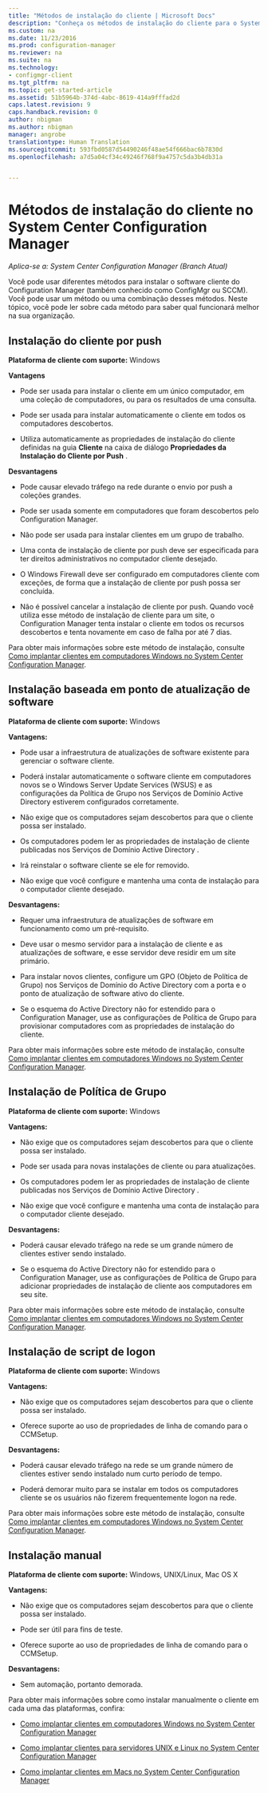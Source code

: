 ```yaml
---
title: "Métodos de instalação do cliente | Microsoft Docs"
description: "Conheça os métodos de instalação do cliente para o System Center Configuration Manager."
ms.custom: na
ms.date: 11/23/2016
ms.prod: configuration-manager
ms.reviewer: na
ms.suite: na
ms.technology:
- configmgr-client
ms.tgt_pltfrm: na
ms.topic: get-started-article
ms.assetid: 51b5964b-374d-4abc-8619-414a9fffad2d
caps.latest.revision: 9
caps.handback.revision: 0
author: nbigman
ms.author: nbigman
manager: angrobe
translationtype: Human Translation
ms.sourcegitcommit: 593fbd0587d54490246f48ae54f666bac6b7830d
ms.openlocfilehash: a7d5a04cf34c49246f768f9a4757c5da3b4db31a


---
```

# <a name="client-installation-methods-in-system-center-configuration-manager"></a>Métodos de instalação do cliente no System Center Configuration Manager

*Aplica-se a: System Center Configuration Manager (Branch Atual)*

Você pode usar diferentes métodos para instalar o software cliente do Configuration Manager (também conhecido como ConfigMgr ou SCCM). Você pode usar um método ou uma combinação desses métodos. Neste tópico, você pode ler sobre cada método para saber qual funcionará melhor na sua organização.  

## <a name="client-push-installation"></a>Instalação do cliente por push  

 **Plataforma de cliente com suporte:** Windows  

 **Vantagens**  

-   Pode ser usada para instalar o cliente em um único computador, em uma coleção de computadores, ou para os resultados de uma consulta.  

-   Pode ser usada para instalar automaticamente o cliente em todos os computadores descobertos.  

-   Utiliza automaticamente as propriedades de instalação do cliente definidas na guia **Cliente** na caixa de diálogo **Propriedades da Instalação do Cliente por Push** .  

 **Desvantagens**  

-   Pode causar elevado tráfego na rede durante o envio por push a coleções grandes.  

-   Pode ser usada somente em computadores que foram descobertos pelo Configuration Manager.  

-   Não pode ser usada para instalar clientes em um grupo de trabalho.  

-   Uma conta de instalação de cliente por push deve ser especificada para ter direitos administrativos no computador cliente desejado.  

-   O Windows Firewall deve ser configurado em computadores cliente com exceções, de forma que a instalação de cliente por push possa ser concluída.  

-   Não é possível cancelar a instalação de cliente por push. Quando você utiliza esse método de instalação de cliente para um site, o Configuration Manager tenta instalar o cliente em todos os recursos descobertos e tenta novamente em caso de falha por até 7 dias.  

 Para obter mais informações sobre este método de instalação, consulte [Como implantar clientes em computadores Windows no System Center Configuration Manager](../../../../core/clients/deploy/deploy-clients-to-windows-computers.md).  

## <a name="software-update-point-based-installation"></a>Instalação baseada em ponto de atualização de software  
 **Plataforma de cliente com suporte:** Windows  

 **Vantagens:**  

-   Pode usar a infraestrutura de atualizações de software existente para gerenciar o software cliente.  

-   Poderá instalar automaticamente o software cliente em computadores novos se o Windows Server Update Services (WSUS) e as configurações da Política de Grupo nos Serviços de Domínio Active Directory estiverem configurados corretamente.  

-   Não exige que os computadores sejam descobertos para que o cliente possa ser instalado.  

-   Os computadores podem ler as propriedades de instalação de cliente publicadas nos Serviços de Domínio Active Directory .  

-   Irá reinstalar o software cliente se ele for removido.  

-   Não exige que você configure e mantenha uma conta de instalação para o computador cliente desejado.  

 **Desvantagens:**  

-   Requer uma infraestrutura de atualizações de software em funcionamento como um pré-requisito.  

-   Deve usar o mesmo servidor para a instalação de cliente e as atualizações de software, e esse servidor deve residir em um site primário.  

-   Para instalar novos clientes, configure um GPO (Objeto de Política de Grupo) nos Serviços de Domínio do Active Directory com a porta e o ponto de atualização de software ativo do cliente.  

-   Se o esquema do Active Directory não for estendido para o Configuration Manager, use as configurações de Política de Grupo para provisionar computadores com as propriedades de instalação do cliente.  

 Para obter mais informações sobre este método de instalação, consulte [Como implantar clientes em computadores Windows no System Center Configuration Manager](../../../../core/clients/deploy/deploy-clients-to-windows-computers.md).  

## <a name="group-policy-installation"></a>Instalação de Política de Grupo  
 **Plataforma de cliente com suporte:** Windows  

 **Vantagens:**  

-   Não exige que os computadores sejam descobertos para que o cliente possa ser instalado.  

-   Pode ser usada para novas instalações de cliente ou para atualizações.  

-   Os computadores podem ler as propriedades de instalação de cliente publicadas nos Serviços de Domínio Active Directory .  

-   Não exige que você configure e mantenha uma conta de instalação para o computador cliente desejado.  

 **Desvantagens:**  

-   Poderá causar elevado tráfego na rede se um grande número de clientes estiver sendo instalado.  

-   Se o esquema do Active Directory não for estendido para o Configuration Manager, use as configurações de Política de Grupo para adicionar propriedades de instalação de cliente aos computadores em seu site.  

 Para obter mais informações sobre este método de instalação, consulte [Como implantar clientes em computadores Windows no System Center Configuration Manager](../../../../core/clients/deploy/deploy-clients-to-windows-computers.md).  

## <a name="logon-script-installation"></a>Instalação de script de logon  
 **Plataforma de cliente com suporte:** Windows  

 **Vantagens:**  

-   Não exige que os computadores sejam descobertos para que o cliente possa ser instalado.  

-   Oferece suporte ao uso de propriedades de linha de comando para o CCMSetup.  

 **Desvantagens:**  

-   Poderá causar elevado tráfego na rede se um grande número de clientes estiver sendo instalado num curto período de tempo.  

-   Poderá demorar muito para se instalar em todos os computadores cliente se os usuários não fizerem frequentemente logon na rede.  

 Para obter mais informações sobre este método de instalação, consulte [Como implantar clientes em computadores Windows no System Center Configuration Manager](../../../../core/clients/deploy/deploy-clients-to-windows-computers.md).  

## <a name="manual-installation"></a>Instalação manual  
 **Plataforma de cliente com suporte:** Windows, UNIX/Linux, Mac OS X  

 **Vantagens:**  

-   Não exige que os computadores sejam descobertos para que o cliente possa ser instalado.  

-   Pode ser útil para fins de teste.  

-   Oferece suporte ao uso de propriedades de linha de comando para o CCMSetup.  

 **Desvantagens:**  

-   Sem automação, portanto demorada.  

 Para obter mais informações sobre como instalar manualmente o cliente em cada uma das plataformas, confira:  

-   [Como implantar clientes em computadores Windows no System Center Configuration Manager](../../../../core/clients/deploy/deploy-clients-to-windows-computers.md)  

-   [Como implantar clientes para servidores UNIX e Linux no System Center Configuration Manager](../../../../core/clients/deploy/deploy-clients-to-unix-and-linux-servers.md)  

-   [Como implantar clientes em Macs no System Center Configuration Manager](../../../../core/clients/deploy/deploy-clients-to-macs.md)  



<!--HONumber=Dec16_HO3-->


